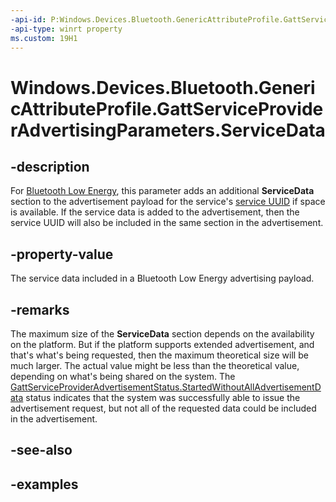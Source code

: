 ```yaml
---
-api-id: P:Windows.Devices.Bluetooth.GenericAttributeProfile.GattServiceProviderAdvertisingParameters.ServiceData
-api-type: winrt property
ms.custom: 19H1
---
```


<!-- Property syntax.
public IBuffer ServiceData { get;  set; }
-->

# Windows.Devices.Bluetooth.GenericAttributeProfile.GattServiceProviderAdvertisingParameters.ServiceData

## -description
For [Bluetooth Low Energy](/windows/uwp/devices-sensors/bluetooth-low-energy-overview), this parameter adds an additional **ServiceData** section to the advertisement payload for the service's [service UUID](/uwp/api/windows.devices.bluetooth.genericattributeprofile.gattserviceuuids) if space is available. If the service data is added to the advertisement, then the service UUID will also be included in the same section in the advertisement.

## -property-value
The service data included in a Bluetooth Low Energy advertising payload.

## -remarks
The maximum size of the **ServiceData** section depends on the availability on the platform. But if the platform supports extended advertisement, and that's what's being requested, then the maximum theoretical size will be much larger. The actual value might be less than the theoretical value, depending on what's being shared on the system. The [GattServiceProviderAdvertisementStatus.StartedWithoutAllAdvertisementData](/uwp/api/windows.devices.bluetooth.genericattributeprofile.gattserviceprovideradvertisementstatus) status indicates that the system was successfully able to issue the advertisement request, but not all of the requested data could be included in the advertisement.

## -see-also

## -examples

